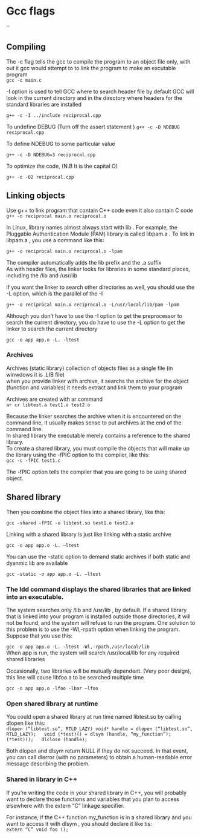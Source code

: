 

# Gcc flags
``
## Compiling
The -c flag tells the gcc to compile the program to an object file only, with out it gcc would attempt to to link the program to make an excutable program  
` gcc -c main.c `  

-I option is used to tell GCC where to search header file by default GCC will look in the current directory and in the directory where headers for the standard libraries are installed


`g++ -c -I ../include reciprocal.cpp`  

To undefine DEBUG (Turn off the assert statement )
`g++ -c -D NDEBUG reciprocal.cpp`  

To define NDEBUG to some particular value

`g++ -c -D NDEBUG=3 reciprocal.cpp`  

To optimize the code, (N.B It is the capital O)

`g++ -c -O2 reciprocal.cpp`  

## Linking objects

Use g++ to link program that contain C++ code even it also contain C code
`g++ -o reciprocal main.o reciprocal.o`  


In Linux, library names almost always start with lib . For example, the Pluggable Authentication Module (PAM) library is called libpam.a . To link in libpam.a , you use a command like this:

`g++ -o reciprocal main.o reciprocal.o -lpam`  

The compiler automatically adds the lib prefix and the .a suffix  
As with header files, the linker looks for libraries in some standard places, including the /lib and /usr/lib  

if you want the linker to search other directories as well, you should use the -L option, which is the parallel of the -I  
  
`g++ -o reciprocal main.o reciprocal.o -L/usr/local/lib/pam -lpam`    
  
Although you don’t have to use the -I option to get the preprocessor to search the current directory, you do have to use the -L option to get the linker to search the current directory  
  
`gcc -o app app.o -L. -ltest`  


### Archives  
  
Archives (static library) collection of objects files as a single file (in winwdows it is .LIB file)  
when you provide linker with archive, it searchs the archive for the object (function and variables) it needs extract and link them to your program
  

Archives are created with ar command  
`ar cr libtest.a test1.o test2.o`    
  
Because the linker searches the archive when it is encountered on the command line, it usually makes sense to put archives at the end of the command line.  
In shared library the executable merely contains a reference to the shared library.  
To create a shared library, you must compile the objects that will make up the library using the -fPIC option to the compiler, like this:  
`gcc -c -fPIC test1.c`    

The -fPIC option tells the compiler that you are going to be using shared object.  

## Shared library
Then you combine the object files into a shared library, like this:  

`gcc -shared -fPIC -o libtest.so test1.o test2.o`  
  
Linking with a shared library is just like linking with a static archive  
  
`gcc -o app app.o -L. –ltest`    
  
You can use the -static option to demand static archives if both static and dyanmic lib are available  
  
`gcc -static -o app app.o -L. –ltest`    
  

### The ldd command displays the shared libraries that are linked into an executable.  

The system searches only /lib and /usr/lib , by default. If a shared library that is linked into your program is installed outside those directories, it will not be found, and the system will refuse to run the program. One solution to this problem is to use the -Wl,-rpath option when linking the program. Suppose that you use this:

`gcc -o app app.o -L. -ltest -Wl,-rpath,/usr/local/lib`    
When app is run, the system will search /usr/local/lib for any required shared libraries  


Occasionally, two libraries will be mutually dependent. (Very poor design), this line will cause libfoo.a to be searched multiple time

`gcc -o app app.o -lfoo -lbar –lfoo`    

### Open shared library at runtime  
You could open a shared library at run time named libtest.so by calling dlopen like this:  
`dlopen (“libtest.so”, RTLD_LAZY)
void* handle = dlopen (“libtest.so”, RTLD_LAZY);  
void (*test)() = dlsym (handle, “my_function”);  
(*test)();  
dlclose (handle);  
`  


Both dlopen and dlsym return NULL if they do not succeed. In that event, you can call dlerror (with no parameters) to obtain a human-readable error message describing the problem.  

### Shared in library in C++
If you’re writing the code in your shared library in C++, you will probably want to declare those functions and variables that you plan to access elsewhere with the extern “C” linkage specifier.   

For instance, if the C++ function my_function is in a shared library and you want to access it with dlsym , you should declare it like tis:  
`extern “C” void foo ();`  



